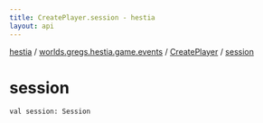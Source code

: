 ```yaml
---
title: CreatePlayer.session - hestia
layout: api
---
```


<div class='api-docs-breadcrumbs'><a href="../../index.html">hestia</a> / <a href="../index.html">worlds.gregs.hestia.game.events</a> / <a href="index.html">CreatePlayer</a> / <a href="./session.html">session</a></div>

# session

<div class="signature"><code><span class="keyword">val </span><span class="identifier">session</span><span class="symbol">: </span><span class="identifier">Session</span></code></div>
